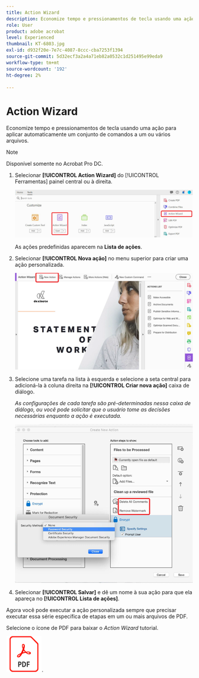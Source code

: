 ```yaml
---
title: Action Wizard
description: Economize tempo e pressionamentos de tecla usando uma ação para aplicar automaticamente um conjunto de comandos a um ou vários arquivos
role: User
product: adobe acrobat
level: Experienced
thumbnail: KT-6803.jpg
exl-id: d932f20e-7e7c-4087-8ccc-cba7253f1394
source-git-commit: 5d32ecf3a2a4a71eb82a0532c1d251495e99eda9
workflow-type: tm+mt
source-wordcount: '192'
ht-degree: 2%

---
```


# Action Wizard

Economize tempo e pressionamentos de tecla usando uma ação para aplicar automaticamente um conjunto de comandos a um ou vários arquivos.

>[!NOTE]
>
>Disponível somente no Acrobat Pro DC.

1. Selecionar **[!UICONTROL Action Wizard]** do [!UICONTROL Ferramentas] painel central ou à direita.

   ![Action Wizard Passo 1](../assets/ActionWizard_1.png)

   As ações predefinidas aparecem na **Lista de ações**.

1. Selecionar **[!UICONTROL Nova ação]** no menu superior para criar uma ação personalizada.

   ![Action Wizard Passo 2](../assets/ActionWizard_2.png)

1. Selecione uma tarefa na lista à esquerda e selecione a seta central para adicioná-la à coluna direita na **[!UICONTROL Criar nova ação]** caixa de diálogo.

   *As configurações de cada tarefa são pré-determinadas nessa caixa de diálogo, ou você pode solicitar que o usuário tome as decisões necessárias enquanto a ação é executada.*

   ![Action Wizard Passo 3](../assets/ActionWizard_3.png)

1. Selecionar **[!UICONTROL Salvar]** e dê um nome à sua ação para que ela apareça no **[!UICONTROL Lista de ações]**.

Agora você pode executar a ação personalizada sempre que precisar executar essa série específica de etapas em um ou mais arquivos de PDF.

Selecione o ícone de PDF para baixar o *Action Wizard* tutorial.

[![Download do tutorial de Action Wizard](../assets/acrobat_PDF_96.png)](../assets/AcrobatDCActionWizard.pdf).
